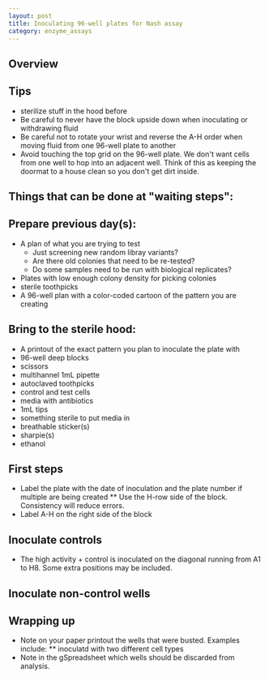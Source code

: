 ```yaml
---
layout: post
title: Inoculating 96-well plates for Nash assay  
category: enzyme_assays
---
```


## Overview

## Tips
* sterilize stuff in the hood before 
* Be careful to never have the block upside down when inoculating or withdrawing fluid
* Be careful not to rotate your wrist and reverse the A-H order when moving fluid from one 96-well plate to another
* Avoid touching the top grid on the 96-well plate.  We don't want cells from one well to hop into an adjacent well.  Think of this as keeping the doormat to a house clean so you don't get dirt inside. 

## Things that can be done at "waiting steps":

## Prepare previous day(s):
* A plan of what you are trying to test
	* Just screening new random libray variants?
	* Are there old colonies that need to be re-tested? 
	* Do some samples need to be run with biological replicates? 
* Plates with low enough colony density for picking colonies
* sterile toothpicks
* A 96-well plan with a color-coded cartoon of the pattern you are creating

## Bring to the sterile hood: 
* A printout of the exact pattern you plan to inoculate the plate with
* 96-well deep blocks
* scissors
* multihannel 1mL pipette
* autoclaved toothpicks
* control and test cells
* media with antibiotics 
* 1mL tips
* something sterile to put media in
* breathable sticker(s)
* sharpie(s) 
* ethanol

## First steps
* Label the plate with the date of inoculation and the plate number if multiple are being created
** Use the H-row side of the block.  Consistency will reduce errors.
* Label A-H on the right side of the block  

## Inoculate controls
* The high activity + control is inoculated on the diagonal running from A1 to H8.  Some extra positions may be included. 

## Inoculate non-control wells

## Wrapping up
* Note on your paper printout the wells that were busted.  Examples include:
** inoculatd with two different cell types 
* Note in the gSpreadsheet which wells should be discarded from analysis. 


